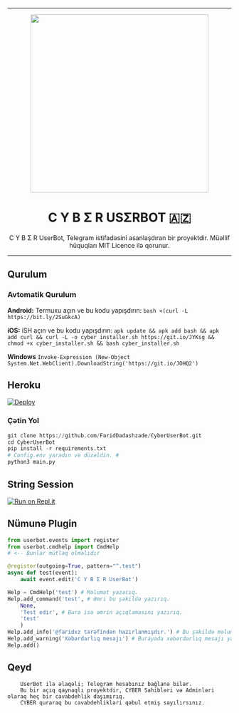 ----

<p align="center"><a href="https://t.me/TheCyberUserBot"><img src="https://telegra.ph/file/ec9e0d5efb84ee3cbf5ff.jpg" width="400"></a></p> 
<h1 align="center"><b>C Y B Σ R USΣRBOT 🇦🇿</b></h1>
</div>
<p align="center">
    C Y B Σ R UserBot, Telegram istifadəsini asanlaşdıran bir proyektdir. Müəllif hüquqları MIT Licence ilə qorunur.
    
</p>

----

## Qurulum
### Avtomatik Qurulum

**Android:** Termuxu açın ve bu kodu yapışdırın: `bash <(curl -L https://bit.ly/2SuGkcA)`

**iOS:** iSH açın ve bu kodu yapışdırın: `apk update && apk add bash && apk add curl && curl -L -o cyber_installer.sh https://git.io/JYKsg && chmod +x cyber_installer.sh && bash cyber_installer.sh`

**Windows** `Invoke-Expression (New-Object System.Net.WebClient).DownloadString('https://git.io/JOHQ2')`

## Heroku

[![Deploy](https://www.herokucdn.com/deploy/button.svg)](https://heroku.com/deploy?template=https://github.com/FaridDadashzade/CyberUserBot)

### Çətin Yol
```python
git clone https://github.com/FaridDadashzade/CyberUserBot.git
cd CyberUserBot
pip install -r requirements.txt
# Config.env yaradın və düzəldin. #
python3 main.py
```

## String Session

[![Run on Repl.it](https://repl.it/badge/github/FaridDadashzade/Cyber)](https://repl.it/@FaridDadashzade/Cyber)

## Nümunə Plugin
```python
from userbot.events import register
from userbot.cmdhelp import CmdHelp 
# <-- Bunlar mütləq olmalıdır

@register(outgoing=True, pattern="^.test")
async def test(event):
    await event.edit('C Y B Σ R UserBot')

Help = CmdHelp('test') # Məlumat yazacıq.
Help.add_command('test', # Əmri bu şəkildə yazırıq.
    None,
    'Test edir', # Bura isə əmrin açıqlamasını yazırıq.
    'test'
    )
Help.add_info('@faridxz tərəfindən hazırlanmışdır.') # Bu şəkildə məlumat yaza bilərsiniz.
Help.add_warning('Xəbərdarlıq mesajı') # Burayada xəbərdarlıq mesajı yazırıq.
Help.add()
```



## Qeyd
```
    UserBot ilə əlaqəli; Telegram hesabınız bağlana bilər.
    Bu bir açıq qaynaqlı proyektdir, CYBER Sahibləri və Adminləri olaraq heç bir cavabdehlik daşımırıq.
    CYBER quraraq bu cavabdehlikləri qəbul etmiş sayılırsınız.
```

